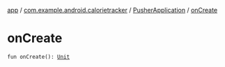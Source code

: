 [app](../../index.md) / [com.example.android.calorietracker](../index.md) / [PusherApplication](index.md) / [onCreate](./on-create.md)

# onCreate

`fun onCreate(): `[`Unit`](https://kotlinlang.org/api/latest/jvm/stdlib/kotlin/-unit/index.html)